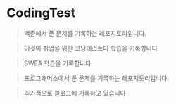  # CodingTest

> 백준에서 푼 문제를 기록하는 레포지토리입니다.

> 이것이 취업을 위한 코딩테스트다 학습을 기록합니다

> SWEA 학습을 기록합니다

>  프로그래머스에서 푼 문제를 기록하는 레포지토리입니다.

> 추가적으로 블로그에 기록하고 있습니다

